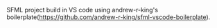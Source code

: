 SFML project build in VS code using andrew-r-king's boilerplate(https://github.com/andrew-r-king/sfml-vscode-boilerplate). 
